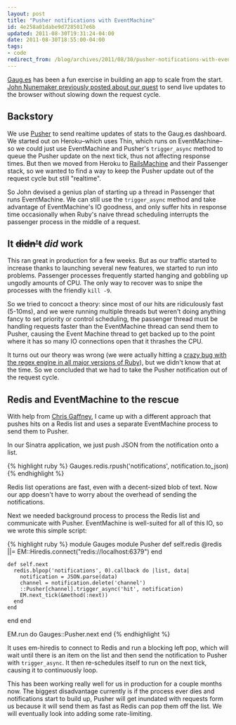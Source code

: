 ```yaml
---
layout: post
title: "Pusher notifications with EventMachine"
id: 4e258a01dabe9d7285017e6b
updated: 2011-08-30T19:31:24-04:00
date: 2011-08-30T18:55:00-04:00
tags:
- code
redirect_from: /blog/archives/2011/08/30/pusher-notifications-with-eventmachine/
---
```


[Gaug.es](http://gaug.es) has been a fun exercise in building an app to scale from the start. [John Nunemaker previously posted about our quest](http://railstips.org/blog/archives/2011/05/04/eventmachine-and-passenger/) to send live updates to the browser without slowing down the request cycle.

Backstory
---------

We use [Pusher](http://pusher.com/) to send realtime updates of stats to the Gaug.es dashboard. We started out on Heroku–which uses Thin, which runs on EventMachine–so we could just use EventMachine and Pusher's `trigger_async` method to queue the Pusher update on the next tick, thus not affecting response times. But then we moved from Heroku to [RailsMachine](http://railsmachine.com/) and their Passenger stack, so we wanted to find a way to keep the Pusher update out of the request cycle but still "realtime".

So John devised a genius plan of starting up a thread in Passenger that runs EventMachine. We can still use the `trigger_async` method and take advantage of EventMachine's IO goodness, and only suffer hits in response time occasionally when Ruby's naive thread scheduling interrupts the passenger process in the middle of a request.

It ~~didn't~~ *did* work
------------------------

This ran great in production for a few weeks. But as our traffic started to increase thanks to launching several new features, we started to run into problems. Passenger processes frequently started hanging and gobbling up ungodly amounts of CPU. The only way to recover was to snipe the processes with the friendly `kill -9`.

So we tried to concoct a theory: since most of our hits are ridiculously fast (5-10ms), and we were running multiple threads but weren't doing anything fancy to set priority or control scheduling, the passenger thread must be handling requests faster than the EventMachine thread can send them to Pusher, causing the Event Machine thread to get backed up to the point where it has so many IO connections open that it thrashes the CPU.

It turns out our theory was wrong (we were actually hitting a [crazy bug with the regex engine in all major versions of Ruby](https://gist.github.com/1079284)), but we didn't know that at the time. So we concluded that we had to take the Pusher notification out of the request cycle.

Redis and EventMachine to the rescue
------------------------------------

With help from [Chris Gaffney](http://twitter.com/gaffneyc), I came up with a different approach that pushes hits on a Redis list and uses a separate EventMachine process to send them to Pusher.

In our Sinatra application, we just push JSON from the notification onto a list.

{% highlight ruby %}
Gauges.redis.rpush('notifications', notification.to_json)
{% endhighlight %}

Redis list operations are fast, even with a decent-sized blob of text. Now our app doesn't have to worry about the overhead of sending the notifications.

Next we needed background process to process the Redis list and communicate with Pusher. EventMachine is well-suited for all of this IO, so we wrote this simple script:

{% highlight ruby %}
module Gauges
  module Pusher
    def self.redis
      @redis ||= EM::Hiredis.connect("redis://localhost:6379")
    end

    def self.next
      redis.blpop('notifications', 0).callback do |list, data|
        notification = JSON.parse(data)
        channel = notification.delete('channel')
        ::Pusher[channel].trigger_async('hit', notification)
        EM.next_tick(&method(:next))
      end
    end
  end
end

EM.run do
  Gauges::Pusher.next
end
{% endhighlight %}

It uses em-hiredis to connect to Redis and run a blocking left pop, which will wait until there is an item on the list and then send the notification to Pusher with `trigger_async`. It then re-schedules itself to run on the next tick, causing it to continuously loop.

This has been working really well for us in production for a couple months now. The biggest disadvantage currently is if the process ever dies and notifications start to build up, Pusher will get inundated with requests form us because it will send them as fast as Redis can pop them off the list. We will eventually look into adding some rate-limiting.
